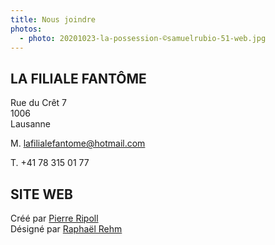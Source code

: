 ```yaml
---
title: Nous joindre
photos:
  - photo: 20201023-la-possession-©samuelrubio-51-web.jpg
---
```

## LA FILIALE FANTÔME

Rue du Crêt 7\
1006\
Lausanne



M. lafilialefantome@hotmail.com

T. +41 78 315 01 77

## SITE WEB

Créé par [Pierre Ripoll](mailto:pierreripoll13@gmail.com)\
Désigné par [Raphaël Rehm](https://www.rr.report/)